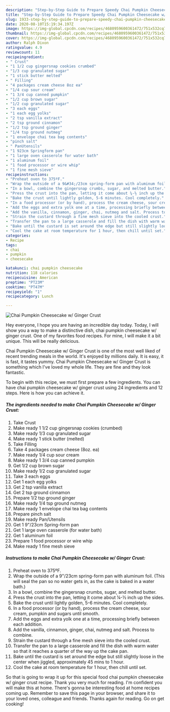 ```yaml
---
description: "Step-by-Step Guide to Prepare Speedy Chai Pumpkin Cheesecake w/ Ginger Crust"
title: "Step-by-Step Guide to Prepare Speedy Chai Pumpkin Cheesecake w/ Ginger Crust"
slug: 1933-step-by-step-guide-to-prepare-speedy-chai-pumpkin-cheesecake-w-ginger-crust
date: 2020-08-10T15:19:34.197Z
image: https://img-global.cpcdn.com/recipes/4680959600361472/751x532cq70/chai-pumpkin-cheesecake-w-ginger-crust-recipe-main-photo.jpg
thumbnail: https://img-global.cpcdn.com/recipes/4680959600361472/751x532cq70/chai-pumpkin-cheesecake-w-ginger-crust-recipe-main-photo.jpg
cover: https://img-global.cpcdn.com/recipes/4680959600361472/751x532cq70/chai-pumpkin-cheesecake-w-ginger-crust-recipe-main-photo.jpg
author: Ralph Dixon
ratingvalue: 4.9
reviewcount: 11
recipeingredient:
- " Crust"
- "1 1/2 cup gingersnap cookies crumbed"
- "1/3 cup granulated sugar"
- "1 stick butter melted"
- " Filling"
- "4 packages cream cheese 8oz ea"
- "1/4 cup sour cream"
- "1 3/4 cup canned pumpkin"
- "1/2 cup brown sugar"
- "1/2 cup granulated sugar"
- "3 each eggs"
- "1 each egg yolks"
- "2 tsp vanilla extract"
- "2 tsp ground cinnamon"
- "1/2 tsp ground ginger"
- "1/4 tsp ground nutmeg"
- "1 envelope chai tea bag contents"
- "pinch salt"
- " PanUtensils"
- "1 923cm Springform pan"
- "1 large oven casserole for water bath"
- "1 aluminum foil"
- "1 food processor or wire whip"
- "1 fine mesh sieve"
recipeinstructions:
- "Preheat oven to 375ºF."
- "Wrap the outside of a 9&#34;/23cm spring-form pan with aluminum foil. (This will seal the pan so no water gets in, as the cake is baked in a water bath.)"
- "In a bowl, combine the gingersnap crumbs, sugar, and melted butter."
- "Press the crust into the pan, letting it come about ¼-½ inch up the sides."
- "Bake the crust until lightly golden, 5-6 minutes. Cool completely."
- "In a food processor (or by hand), process the cream cheese, sour cream, pumpkin and sugars until smooth."
- "Add the eggs and extra yolk one at a time, processing briefly between each addition."
- "Add the vanilla, cinnamon, ginger, chai, nutmeg and salt. Process to combine."
- "Strain the custard through a fine mesh sieve into the cooled crust."
- "Transfer the pan to a large casserole and fill the dish with warm water so that it reaches a quarter of the way up the cake pan."
- "Bake until the custard is set around the edge but still slightly loose in the center when jiggled, approximately 45 mins to 1 hour."
- "Cool the cake at room temperature for 1 hour, then chill until set."
categories:
- Recipe
tags:
- chai
- pumpkin
- cheesecake

katakunci: chai pumpkin cheesecake 
nutrition: 118 calories
recipecuisine: American
preptime: "PT23M"
cooktime: "PT47M"
recipeyield: "1"
recipecategory: Lunch

---
```



![Chai Pumpkin Cheesecake w/ Ginger Crust](https://img-global.cpcdn.com/recipes/4680959600361472/751x532cq70/chai-pumpkin-cheesecake-w-ginger-crust-recipe-main-photo.jpg)

Hey everyone, I hope you are having an incredible day today. Today, I will show you a way to make a distinctive dish, chai pumpkin cheesecake w/ ginger crust. One of my favorites food recipes. For mine, I will make it a bit unique. This will be really delicious.



Chai Pumpkin Cheesecake w/ Ginger Crust is one of the most well liked of recent trending meals in the world. It's enjoyed by millions daily. It is easy, it is fast, it tastes yummy. Chai Pumpkin Cheesecake w/ Ginger Crust is something which I've loved my whole life. They are fine and they look fantastic.


To begin with this recipe, we must first prepare a few ingredients. You can have chai pumpkin cheesecake w/ ginger crust using 24 ingredients and 12 steps. Here is how you can achieve it.

<!--inarticleads1-->

##### The ingredients needed to make Chai Pumpkin Cheesecake w/ Ginger Crust:

1. Take  Crust
1. Make ready 1 1/2 cup gingersnap cookies (crumbed)
1. Make ready 1/3 cup granulated sugar
1. Make ready 1 stick butter (melted)
1. Take  Filling
1. Take 4 packages cream cheese (8oz. ea)
1. Make ready 1/4 cup sour cream
1. Make ready 1 3/4 cup canned pumpkin
1. Get 1/2 cup brown sugar
1. Make ready 1/2 cup granulated sugar
1. Take 3 each eggs
1. Get 1 each egg yolks
1. Get 2 tsp vanilla extract
1. Get 2 tsp ground cinnamon
1. Prepare 1/2 tsp ground ginger
1. Make ready 1/4 tsp ground nutmeg
1. Make ready 1 envelope chai tea bag contents
1. Prepare pinch salt
1. Make ready  Pan/Utensils
1. Get 1 9&#34;/23cm Spring-form pan
1. Get 1 large oven casserole (for water bath)
1. Get 1 aluminum foil
1. Prepare 1 food processor or wire whip
1. Make ready 1 fine mesh sieve




<!--inarticleads2-->

##### Instructions to make Chai Pumpkin Cheesecake w/ Ginger Crust:

1. Preheat oven to 375ºF.
1. Wrap the outside of a 9&#34;/23cm spring-form pan with aluminum foil. (This will seal the pan so no water gets in, as the cake is baked in a water bath.)
1. In a bowl, combine the gingersnap crumbs, sugar, and melted butter.
1. Press the crust into the pan, letting it come about ¼-½ inch up the sides.
1. Bake the crust until lightly golden, 5-6 minutes. Cool completely.
1. In a food processor (or by hand), process the cream cheese, sour cream, pumpkin and sugars until smooth.
1. Add the eggs and extra yolk one at a time, processing briefly between each addition.
1. Add the vanilla, cinnamon, ginger, chai, nutmeg and salt. Process to combine.
1. Strain the custard through a fine mesh sieve into the cooled crust.
1. Transfer the pan to a large casserole and fill the dish with warm water so that it reaches a quarter of the way up the cake pan.
1. Bake until the custard is set around the edge but still slightly loose in the center when jiggled, approximately 45 mins to 1 hour.
1. Cool the cake at room temperature for 1 hour, then chill until set.




So that is going to wrap it up for this special food chai pumpkin cheesecake w/ ginger crust recipe. Thank you very much for reading. I'm confident you will make this at home. There's gonna be interesting food at home recipes coming up. Remember to save this page in your browser, and share it to your loved ones, colleague and friends. Thanks again for reading. Go on get cooking!

